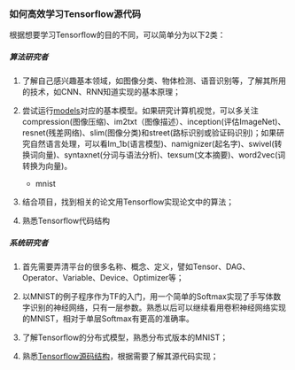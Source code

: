 ### 如何高效学习Tensorflow源代码
根据想要学习Tensorflow的目的不同，可以简单分为以下2类：

##### 算法研究者
1. 了解自己感兴趣基本领域，如图像分类、物体检测、语音识别等，了解其所用的技术，如CNN、RNN知道实现的基本原理；

2. 尝试运行[models](https://github.com/tensorflow/models)对应的基本模型。如果研究计算机视觉，可以多关注compression(图像压缩)、im2txt（图像描述）、inception(评估ImageNet)、resnet(残差网络)、slim(图像分类)和street(路标识别或验证码识别)；如果研究自然语言处理，可以看lm_1b(语言模型)、namignizer(起名字)、swivel(转换词向量)、syntaxnet(分词与语法分析)、texsum(文本摘要)、word2vec(词转换为向量)。
	- mnist

3. 结合项目，找到相关的论文用Tensorflow实现论文中的算法；

4. 熟悉Tensorflow代码结构

##### 系统研究者
1. 首先需要弄清平台的很多名称、概念、定义，譬如Tensor、DAG、Operator、Variable、Device、Optimizer等；

2. 以MNIST的例子程序作为TF的入门，用一个简单的Softmax实现了手写体数字识别的神经网络，只有一层参数。熟悉以后可以继续看用卷积神经网络实现的MNIST，相对于单层Softmax有更高的准确率。

3. 了解Tensorflow的分布式模型，熟悉分布式版本的MNIST；

4. 熟悉[Tensorflow源码结构](code_structure.md)，根据需要了解其源代码实现；